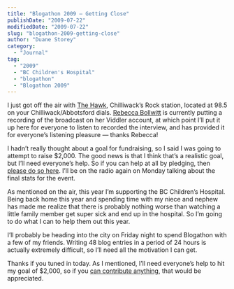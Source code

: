 ```yaml
---
title: "Blogathon 2009 – Getting Close"
publishDate: "2009-07-22"
modifiedDate: "2009-07-22"
slug: "blogathon-2009-getting-close"
author: "Duane Storey"
category:
  - "Journal"
tag:
  - "2009"
  - "BC Children's Hospital"
  - "blogathon"
  - "Blogathon 2009"
---
```


I just got off the air with [The Hawk](http://www.895thehawk.com), Chilliwack’s Rock station, located at 98.5 on your Chilliwack/Abbotsford dials. [Rebecca Bollwitt](http://www.miss604.com) is currently putting a recording of the broadcast on her Viddler account, at which point I’ll put it up here for everyone to listen to recorded the interview, and has provided it for everyone’s listening pleasure — thanks Rebecca!



I hadn’t really thought about a goal for fundraising, so I said I was going to attempt to raise $2,000. The good news is that I think that’s a realistic goal, but I’ll need everyone’s help. So if you can help at all by pledging, then [please do so here](http://www.canadahelps.org/GivingPages/GivingPage.aspx?gpID=4875). I’ll be on the radio again on Monday talking about the final stats for the event.

As mentioned on the air, this year I’m supporting the BC Children’s Hospital. Being back home this year and spending time with my niece and nephew has made me realize that there is probably nothing worse than watching a little family member get super sick and end up in the hospital. So I’m going to do what I can to help them out this year.

I’ll probably be heading into the city on Friday night to spend Blogathon with a few of my friends. Writing 48 blog entries in a period of 24 hours is actually extremely difficult, so I’ll need all the motivation I can get.

Thanks if you tuned in today. As I mentioned, I’ll need everyone’s help to hit my goal of $2,000, so if you [can contribute anything](http://www.canadahelps.org/GivingPages/GivingPage.aspx?gpID=4875), that would be appreciated.